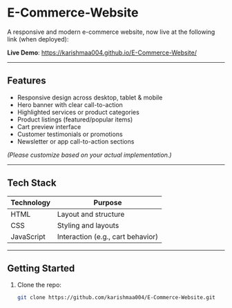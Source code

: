 # E-Commerce-Website

A responsive and modern e-commerce website, now live at the following link (when deployed):

**Live Demo**: https://karishmaa004.github.io/E-Commerce-Website/

---

##  Features

- Responsive design across desktop, tablet & mobile
- Hero banner with clear call-to-action
- Highlighted services or product categories
- Product listings (featured/popular items)
- Cart preview interface
- Customer testimonials or promotions
- Newsletter or app call-to-action sections

*(Please customize based on your actual implementation.)*

---

##  Tech Stack

| Technology | Purpose                          |
|------------|----------------------------------|
| HTML       | Layout and structure             |
| CSS        | Styling and layouts              |
| JavaScript | Interaction (e.g., cart behavior)|

---

##  Getting Started

1. Clone the repo:
   ```bash
   git clone https://github.com/karishmaa004/E-Commerce-Website.git
